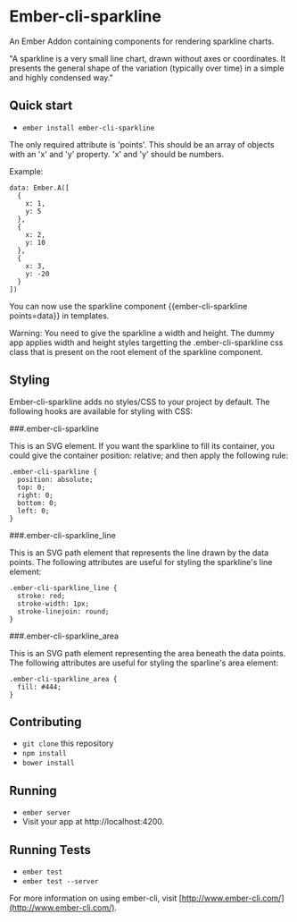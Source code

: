 # Ember-cli-sparkline

An Ember Addon containing components for rendering sparkline charts.

"A sparkline is a very small line chart, drawn without axes or coordinates. It presents the general shape of the variation (typically over time) in a simple and highly condensed way."

## Quick start

* `ember install ember-cli-sparkline`

The only required attribute is 'points'. This should be an array of objects with an 'x' and 'y' property. 'x' and 'y' should be numbers.

Example:

    data: Ember.A([
      {
        x: 1,
        y: 5
      },
      {
        x: 2,
        y: 10
      },
      {
        x: 3,
        y: -20
      }
    ])

You can now use the sparkline component {{ember-cli-sparkline points=data}} in templates.

Warning: You need to give the sparkline a width and height. The dummy app applies width and height styles targetting the .ember-cli-sparkline css class that is present on the root element of the sparkline component.

## Styling

Ember-cli-sparkline adds no styles/CSS to your project by default. The following hooks are available for styling with CSS:

###.ember-cli-sparkline

This is an SVG element. If you want the sparkline to fill its container, you could give the container position: relative; and then apply the following rule:

    .ember-cli-sparkline {
      position: absolute;
      top: 0;
      right: 0;
      bottom: 0;
      left: 0;
    }

###.ember-cli-sparkline_line

This is an SVG path element that represents the line drawn by the data points. The following attributes are useful for styling the sparkline's line element:

    .ember-cli-sparkline_line {
      stroke: red;
      stroke-width: 1px;
      stroke-linejoin: round;
    }

###.ember-cli-sparkline_area

This is an SVG path element representing the area beneath the data points. The following attributes are useful for styling the sparline's area element:

    .ember-cli-sparkline_area {
      fill: #444;
    }

## Contributing

* `git clone` this repository
* `npm install`
* `bower install`

## Running

* `ember server`
* Visit your app at http://localhost:4200.

## Running Tests

* `ember test`
* `ember test --server`

For more information on using ember-cli, visit [http://www.ember-cli.com/](http://www.ember-cli.com/).
